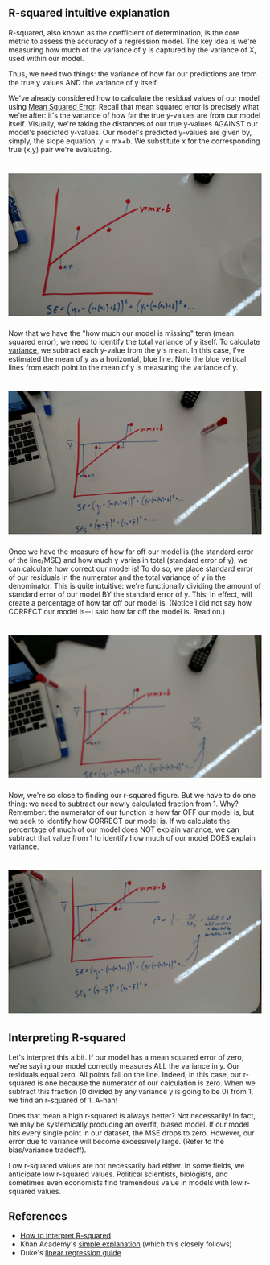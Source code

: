 ## R-squared intuitive explanation

R-squared, also known as the coefficient of determination, is the core metric to assess the accuracy of a regression model. The key idea is we're measuring how much of the variance of y is captured by the variance of X, used within our model.

Thus, we need two things: the variance of how far our predictions are from the true y values AND the variance of y itself.

We've already considered how to calculate the residual values of our model using [Mean Squared Error](https://en.wikipedia.org/wiki/Mean_squared_error). Recall that mean squared error is precisely what we're after: it's the variance of how far the true y-values are from our model itself. Visually, we're taking the distances of our true y-values AGAINST our model's predicted y-values. Our model's predicted y-values are given by, simply, the slope equation, y = mx+b. We substitute x for the corresponding true (x,y) pair we're evaluating.

# ![](./img_1.jpg)


Now that we have the "how much our model is missing" term (mean squared error), we need to identify the total variance of y itself. To calculate [variance](https://en.wikipedia.org/wiki/Variance), we subtract each y-value from the y's mean. In this case, I've estimated the mean of y as a horizontal, blue line. Note the blue vertical lines from each point to the mean of y is measuring the variance of y.

# ![](./img_2.jpg)


Once we have the measure of how far off our model is (the standard error of the line/MSE) and how much y varies in total (standard error of y), we can calculate how correct our model is! To do so, we place standard error of our residuals in the numerator and the total variance of y in the denominator. This is quite intuitive: we're functionally dividing the amount of standard error of our model BY the standard error of y. This, in effect, will create a percentage of how far off our model is. (Notice I did not say how CORRECT our model is--I said how far off the model is. Read on.)

# ![](./img_3.jpg)

Now, we're so close to finding our r-squared figure. But we have to do one thing: we need to subtract our newly calculated fraction from 1. Why? Remember: the numerator of our function is how far OFF our model is, but we seek to identify how CORRECT our model is. If we calculate the percentage of much of our model does NOT explain variance, we can subtract that value from 1 to identify how much of our model DOES explain variance.

# ![](./img_4.jpg)

## Interpreting R-squared

Let's interpret this a bit. If our model has a mean squared error of zero, we're saying our model correctly measures ALL the variance in y. Our residuals equal zero. All points fall on the line. Indeed, in this case, our r-squared is one because the numerator of our calculation is zero. When we subtract this fraction (0 divided by any variance y is going to be 0) from 1, we find an r-squared of 1. A-hah!

Does that mean a high r-squared is always better? Not necessarily! In fact, we may be systemically producing an overfit, biased model. If our model hits every single point in our dataset, the MSE drops to zero. However, our error due to variance will become excessively large. (Refer to the bias/variance tradeoff).

Low r-squared values are not necessarily bad either. In some fields, we anticipate low r-squared values. Political scientists, biologists, and sometimes even economists find tremendous value in models with low r-squared values.

## References

- [How to interpret R-squared](http://blog.minitab.com/blog/adventures-in-statistics/regression-analysis-how-do-i-interpret-r-squared-and-assess-the-goodness-of-fit)
- Khan Academy's [simple explanation](https://www.khanacademy.org/math/statistics-probability/describing-relationships-quantitative-data/residuals-least-squares-rsquared/v/r-squared-or-coefficient-of-determination) (which this closely follows)
- Duke's [linear regression guide](http://people.duke.edu/~rnau/rsquared.htm)

